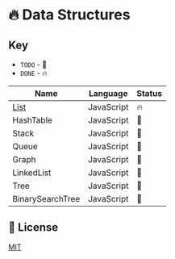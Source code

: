 # 🔥 Data Structures

## Key

* `TODO` -  🚧
* `DONE` -  🔥


| Name              |  Language  | Status             |
| ------------------| ---------- |  ------------------|
| [List](./List)    | JavaScript |  🔥 |
| HashTable         | JavaScript |  🚧 |
| Stack             | JavaScript |  🚧 |
| Queue             | JavaScript |  🚧 |
| Graph             | JavaScript |  🚧 |
| LinkedList        | JavaScript |  🚧 |
| Tree              | JavaScript |  🚧 |
| BinarySearchTree  | JavaScript |  🚧 |

## 🔑 License

[MIT](./license)